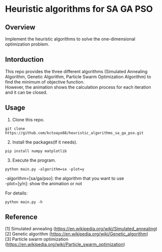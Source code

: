 # Heuristic algorithms for SA GA PSO


## Overview

Implement the heuristic algorithms to solve the one-dimensional optimization problem.


## Intorduction

This repo provides the three different algorithms (Simulated Annealing Algorithm, Genetic Algorithm, Particle Swarm Optimization Algorithm) to find the minimum of objective function.  
However, the animation shows the calculation process for each iteration and it can be closed.


## Usage

1. Clone this repo.  
```
git clone https://github.com/kctoayo88/heuristic_algorithms_sa_ga_pso.git
```  
  
2. Install the packages(If it needs).
```
pip install numpy matplotlib
```  
  
3. Execute the program.
```
python main.py -algorithm=sa -plot=y
```  
-algorithm=[sa/ga/pso]: the algorithm that you want to use  
-plot=[y/n]: show the animation or not  
  
For details:
```
python main.py -h
```  
  
## Reference

[1] Simulated annealing (https://en.wikipedia.org/wiki/Simulated_annealing)  
[2] Genetic algorithm (https://en.wikipedia.org/wiki/Genetic_algorithm)  
[3] Particle swarm optimization (https://en.wikipedia.org/wiki/Particle_swarm_optimization)  
